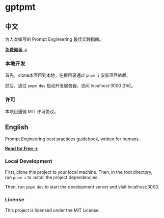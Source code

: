 # gptpmt

## 中文

为人类编写的 Prompt Engineering 最佳实践指南。

[**免费阅读 →**](https://gptpmt.com)

### 本地开发

首先，clone本项目到本地，在根目录通过 `pnpm i` 安装项目依赖。

然后，通过 `pnpm dev` 启动开发服务器，访问 localhost:3000 即可。

### 许可

本项目遵循 MIT 许可协议。

## English

Prompt Engineering best practices guidebook, written for humans.

[**Read for Free →**](https://gptpmt.com)

### Local Development

First, clone this project to your local machine. Then, in the root directory, run `pnpm i` to install the project dependencies.

Then, run `pnpm dev` to start the development server and visit localhost:3000.

### License

This project is licensed under the MIT License.
